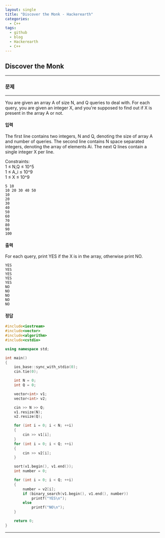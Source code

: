 ```yaml
---
layout: single
title: "Discover the Monk - Hackerearth"
categories:
  - C++
tags:
  - github
  - blog
  - Hackerearth
  - C++
---
```

## **Discover the Monk**
---

### 문제
---
You are given an array A of size N, and Q queries to deal with. For each query, you are given an integer X, and you're supposed to find out if X is present in the array A or not.

#### 입력
The first line contains two integers, N and Q, denoting the size of array A and number of queries. The second line contains N space separated integers, denoting the array of elements Ai. The next Q lines contain a single integer X per line.  

Constraints:  
1 ≤ N,Q ≤ 10^5  
1 ≤ A_i ≤ 10^9  
1 ≤ X ≤ 10^9  
```
5 10
10 20 30 40 50
10
20
30
40
50
60
70
80
90
100
```

#### 출력
For each query, print YES if the X is in the array, otherwise print NO.
```
YES
YES
YES
YES
YES
NO
NO
NO
NO
NO
```

#### 정답
```c++
#include<iostream>
#include<vector>
#include<algorithm>
#include<cstdio>

using namespace std;

int main()
{
	ios_base::sync_with_stdio(0);
	cin.tie(0);

	int N = 0;
	int Q = 0;

	vector<int> v1;
	vector<int> v2;

	cin >> N >> Q;
	v1.resize(N);
	v2.resize(Q);

	for (int i = 0; i < N; ++i)
	{
		cin >> v1[i];
	}
	for (int i = 0; i < Q; ++i)
	{
		cin >> v2[i];
	}

	sort(v1.begin(), v1.end());
	int number = 0;

	for (int i = 0; i < Q; ++i)
	{
		number = v2[i];
		if (binary_search(v1.begin(), v1.end(), number))
			printf("YES\n");
		else
			printf("NO\n");
	}

	return 0;
}
```

---
